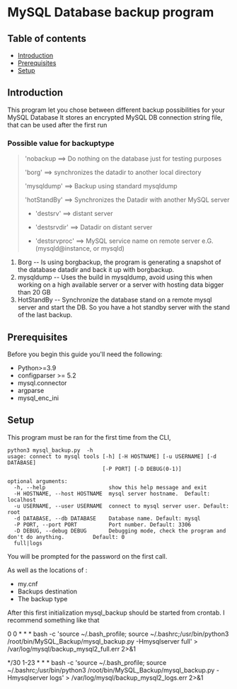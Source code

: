 # MySQL Database backup program

## Table of contents
* [Introduction](#Introduction)
* [Prerequisites](#Prerequisites)
* [Setup](#Setup)

## Introduction

This program let you chose between different backup possibilities for your MySQL Database
It stores an encrypted MySQL DB connection string file, that can be used after the first run


### Possible value for backuptype
> 'nobackup    ==> Do nothing on the database just for testing purposes
>
> 'borg'      ==> synchronizes the datadir to another local directory
>
> 'mysqldump'  ==> Backup using standard mysqldump
>
> 'hotStandBy' ==> Synchronizes the Datadir with another MySQL server
>
> - 'destsrv'     ==> distant server
>
> - 'destsrvdir'  ==> Datadir on distant server
>
> - 'destsrvproc' ==> MySQL service name on remote server e.G.(mysqld@instance, or mysqld)

1. Borg
 -- Is using borgbackup, the program is generating a snapshot of the database datadir and back it up with borgbackup.
2. mysqldump
 -- Uses the build in mysqldump, avoid using this when working on a high available server or a server with hosting data bigger than 20 GB
3. HotStandBy
 -- Synchronize the database stand on a remote mysql server and start the DB. So you have a hot standby server with the stand of the last backup.



## Prerequisites

Before you begin this guide you'll need the following:

- Python>=3.9
- configparser >= 5.2
- mysql.connector
- argparse
- mysql_enc_ini


## Setup

This program must be ran for the first time from the CLI,

```
python3 mysql_backup.py  -h
usage: connect to mysql tools [-h] [-H HOSTNAME] [-u USERNAME] [-d DATABASE]
                              [-P PORT] [-D DEBUG(0-1)]
```

```
optional arguments:
  -h, --help                    show this help message and exit
  -H HOSTNAME, --host HOSTNAME  mysql server hostname.  Default: localhost
  -u USERNAME, --user USERNAME  connect to mysql server user. Default: root
  -d DATABASE, --db DATABASE    Database name. Default: mysql
  -P PORT, --port PORT          Port number. Default: 3306
  -D DEBUG, --debug DEBUG       Debugging mode, check the program and don't do anything.         Default: 0
  full|logs
```

You will be prompted for the password on the first call.

As well as the locations of :
- my.cnf
- Backups destination
- The backup type

After this first initialization mysql_backup should be started from crontab. I recommend something like that

0 0 * * * bash -c 'source ~/.bash_profile; source ~/.bashrc;/usr/bin/python3 /root/bin/MySQL_Backup/mysql_backup.py -Hmysqlserver full' > /var/log/mysql/backup_mysql2_full.err 2>&1

*/30 1-23 * * * bash -c 'source ~/.bash_profile; source ~/.bashrc;/usr/bin/python3 /root/bin/MySQL_Backup/mysql_backup.py -Hmysqlserver logs' > /var/log/mysql/backup_mysql2_logs.err 2>&1

